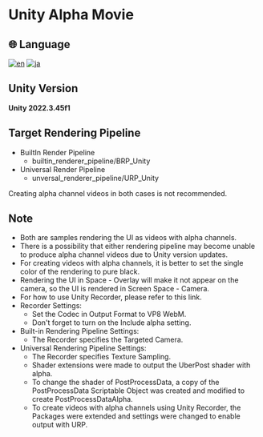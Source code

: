 # Unity Alpha Movie

## 🌐 Language

[![en](https://img.shields.io/badge/lang-en-blue.svg)](README.md)
[![ja](https://img.shields.io/badge/lang-ja-blue.svg)](README.ja.md)

## Unity Version

**Unity 2022.3.45f1**

## Target Rendering Pipeline

- BuiltIn Render Pipeline
    - builtin_renderer_pipeline/BRP_Unity
- Universal Render Pipeline
    - unversal_renderer_pipeline/URP_Unity

Creating alpha channel videos in both cases is not recommended.

## Note

- Both are samples rendering the UI as videos with alpha channels.
- There is a possibility that either rendering pipeline may become unable to produce alpha channel videos due to Unity version updates.
- For creating videos with alpha channels, it is better to set the single color of the rendering to pure black.
- Rendering the UI in Space - Overlay will make it not appear on the camera, so the UI is rendered in Screen Space - Camera.
- For how to use Unity Recorder, please refer to this link.
- Recorder Settings:
    - Set the Codec in Output Format to VP8 WebM.
    - Don't forget to turn on the Include alpha setting.
- Built-in Rendering Pipeline Settings:
    - The Recorder specifies the Targeted Camera.
- Universal Rendering Pipeline Settings:
    - The Recorder specifies Texture Sampling.
    - Shader extensions were made to output the UberPost shader with alpha.
    - To change the shader of PostProcessData, a copy of the PostProcessData Scriptable Object was created and modified to create PostProcessDataAlpha.
    - To create videos with alpha channels using Unity Recorder, the Packages were extended and settings were changed to enable output with URP.